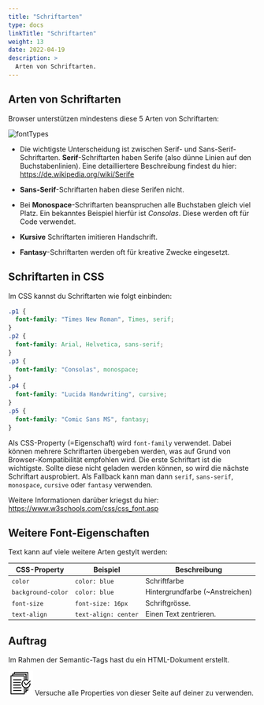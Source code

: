 ```yaml
---
title: "Schriftarten"
type: docs
linkTitle: "Schriftarten"
weight: 13
date: 2022-04-19
description: >
  Arten von Schriftarten.
---
```


## Arten von Schriftarten
Browser unterstützen mindestens diese 5 Arten von Schriftarten:

![fontTypes](../font-types.svg "Verschiedene Font-Types")

* Die wichtigste Unterscheidung ist zwischen Serif- und Sans-Serif-Schriftarten. __Serif__-Schriftarten haben Serife (also dünne Linien auf den Buchstabenlinien). Eine detailliertere Beschreibung findest du hier: https://de.wikipedia.org/wiki/Serife

* __Sans-Serif__-Schriftarten haben diese Serifen nicht.
* Bei __Monospace__-Schriftarten beanspruchen alle Buchstaben gleich viel Platz. Ein bekanntes Beispiel hierfür ist _Consolas_. Diese werden oft für Code verwendet.
* __Kursive__ Schriftarten imitieren Handschrift.
* __Fantasy__-Schriftarten werden oft für kreative Zwecke eingesetzt.

## Schriftarten in CSS
Im CSS kannst du Schriftarten wie folgt einbinden:
```css
.p1 {
  font-family: "Times New Roman", Times, serif;
}
.p2 {
  font-family: Arial, Helvetica, sans-serif;
}
.p3 {
  font-family: "Consolas", monospace;
}
.p4 {
  font-family: "Lucida Handwriting", cursive;
}
.p5 {
  font-family: "Comic Sans MS", fantasy;
}
```

Als CSS-Property (=Eigenschaft) wird `font-family` verwendet. Dabei können mehrere Schriftarten übergeben werden, was auf Grund von Browser-Kompatibilität empfohlen wird. Die erste Schriftart ist die wichtigste. Sollte diese nicht geladen werden können, so wird die nächste Schriftart ausprobiert. Als Fallback kann man dann `serif`, `sans-serif`, `monospace`, `cursive` oder `fantasy` verwenden.


Weitere Informationen darüber kriegst du hier: https://www.w3schools.com/css/css_font.asp


## Weitere Font-Eigenschaften
Text kann auf viele weitere Arten gestylt werden:

| CSS-Property       | Beispiel             | Beschreibung
| ------------       | -------------------- | ------------
| `color`            | `color: blue`        | Schriftfarbe
| `background-color` | `color: blue`        | Hintergrundfarbe (~Anstreichen)
| `font-size`        | `font-size: 16px`    | Schriftgrösse.
| `text-align`       | `text-align: center` | Einen Text zentrieren. 

## Auftrag
Im Rahmen der Semantic-Tags hast du ein HTML-Dokument erstellt. 

![task1](/images/task.png)
Versuche alle Properties von dieser Seite auf deiner zu verwenden.